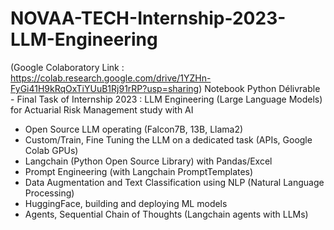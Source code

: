 # NOVAA-TECH-Internship-2023-LLM-Engineering
(Google Colaboratory Link : https://colab.research.google.com/drive/1YZHn-FyGi41H9kRqOxTiYUuB1Rj91rRP?usp=sharing)
Notebook Python Délivrable - Final Task of Internship 2023 : LLM Engineering (Large Language Models) for Actuarial Risk Management study with AI
- Open Source LLM operating (Falcon7B, 13B, Llama2)
- Custom/Train, Fine Tuning the LLM on a dedicated task (APIs, Google Colab GPUs)
- Langchain (Python Open Source Library) with Pandas/Excel
- Prompt Engineering (with Langchain PromptTemplates)
- Data Augmentation and Text Classification using NLP (Natural Language Processing)
- HuggingFace, building and deploying ML models
- Agents, Sequential Chain of Thoughts (Langchain agents with LLMs)
